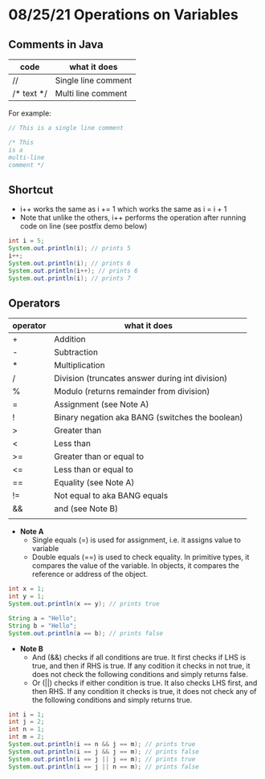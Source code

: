 # 08/25/21 Operations on Variables

## Comments in Java
| code | what it does |
| ---- | ------------ |
| // | Single line comment |
| /* text */ | Multi line comment |

For example:
``` java
// This is a single line comment

/* This 
is a
multi-line
comment */ 
```

## Shortcut 
- i++ works the same as i += 1 which works the same as i = i + 1
- Note that unlike the others, i++ performs the operation after running code on line (see postfix demo below)

``` java
int i = 5; 
System.out.println(i); // prints 5
i++;
System.out.println(i); // prints 6
System.out.println(i++); // prints 6
System.out.println(i); // prints 7
```

## Operators 
| operator | what it does |
| -------- | ------------ |
| + | Addition |
| - | Subtraction |
| * | Multiplication |
| / | Division (truncates answer during int division) |
| % | Modulo (returns remainder from division) |
| = | Assignment (see Note A) |
| ! | Binary negation aka BANG (switches the boolean) |
| > | Greater than |
| < | Less than |
| >= | Greater than or equal to |
| <= | Less than or equal to |
| == | Equality (see Note A) |
| != | Not equal to aka BANG equals |
| && | and (see Note B) |
| || | or (see Note B) |

- **Note A**
    - Single equals (=) is used for assignment, i.e. it assigns value to variable
    - Double equals (==) is used to check equality. In primitive types, it compares the value of the variable. In objects, it compares the reference or address of the object.
``` java
int x = 1;
int y = 1;
System.out.println(x == y); // prints true

String a = "Hello";
String b = "Hello";
System.out.println(a == b); // prints false
```
- **Note B**
    - And (&&) checks if all conditions are true. It first checks if LHS is true, and then if RHS is true. If any codition it checks in not true, it does not check the following conditions and simply returns false. 
    - Or (||) checks if either condition is true. It also checks LHS first, and then RHS. If any condition it checks is true, it does not check any of the following conditions and simply returns true. 
``` java
int i = 1;
int j = 2;
int n = 1;
int m = 2;
System.out.println(i == n && j == m); // prints true
System.out.println(i == j && j == m); // prints false
System.out.println(i == j || j == m); // prints true
System.out.println(i == j || n == m); // prints false
```
